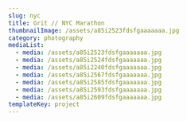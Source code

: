 ```yaml
---
slug: nyc
title: Grit // NYC Marathon
thumbnailImage: /assets/a85i2523fdsfgaaaaaaa.jpg
category: photography
mediaList:
  - media: /assets/a85i2523fdsfgaaaaaaa.jpg
  - media: /assets/a85i2524fdsfgaaaaaaa.jpg
  - media: /assets/a85i2240fdsfgaaaaaaa.jpg
  - media: /assets/a85i2567fdsfgaaaaaaa.jpg
  - media: /assets/a85i2585fdsfgaaaaaaa.jpg
  - media: /assets/a85i2593fdsfgaaaaaaa.jpg
  - media: /assets/a85i2609fdsfgaaaaaaa.jpg
templateKey: project
---
```


